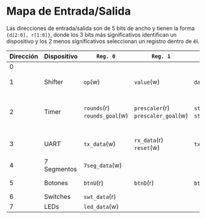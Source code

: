 # Mapa de Entrada/Salida
Las direcciones de entrada/salida son de 5 bits de ancho y tienen la forma `{d[2:0], r[1:0]}`, donde los 3 bits más significativos identifican un dispositivo y los 2 menos significativos seleccionan un registro dentro de él.

| Dirección		| Dispositivo	| `Reg. 0`| `Reg. 1` | `Reg. 2` | `Reg. 3` | Observaciones |
| --------------|---------------|---------|----------|----------|----------|---------------|
| 0	| | | | | | | |
| 1	| Shifter |`op`(w) | `value`(w) | `data_out`(r)  | |`op = {¬l/r, {10{x}}, #shifts}` | 
| 2 | Timer | `rounds`(r) `rounds_goal`(w) | `prescaler`(r) `prescaler_goal`(w) | `status`(r) `start`(w) | `done`(r) `reset`(w) | Ver `Docs/timer-calc.html` para el cálculo de tiempos |
| 3	| UART		| `tx_data`(w)	| `rx_data`(r) `reset`(w) | `tx_full`(r) | `rx_empty`(r) | Opera con los 8 bits *menos* significativos|
| 4	| 7 Segmentos | `7seg_data`(w) | | | | | |
| 5	| Botones |`btnU`(r) | `btnD`(r) | `btnL`(r) | `btnR`(r) | Expande con ceros |
| 6	| Switches	| `swt_data`(r) | | |
| 7	| LEDs		| `led_data`(w) | | | |


